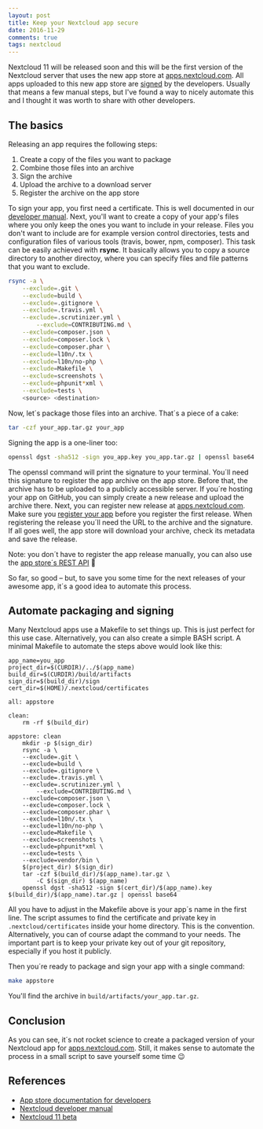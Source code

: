 ```yaml
---
layout: post
title: Keep your Nextcloud app secure
date: 2016-11-29
comments: true
tags: nextcloud
---
```


Nextcloud 11 will be released soon and this will be the first version of the Nextcloud server that uses the new app store at [apps.nextcloud.com](https://apps.nextcloud.com). All apps uploaded to this new app store are [signed](https://docs.nextcloud.com/server/11/developer_manual/app/code_signing.html) by the developers. Usually that means a few manual steps, but I've found a way to nicely automate this and I thought it was worth to share with other developers.

## The basics

Releasing an app requires the following steps:

1. Create a copy of the files you want to package
2. Combine those files into an archive
3. Sign the archive
4. Upload the archive to a download server
5. Register the archive on the app store

To sign your app, you first need a certificate. This is well documented in our [developer manual](https://docs.nextcloud.com/server/11/developer_manual/app/code_signing.html#how-to-get-your-app-signed). Next, you'll want to create a copy of your app's files where you only keep the ones you want to include in your release. Files you don't want to include are for example version control directories, tests and configuration files of various tools (travis, bower, npm, composer). This task can be easily achieved with **rsync**. It basically allows you to copy a source directory to another directoy, where you can specify files and file patterns that you want to exclude.

```bash
rsync -a \
	--exclude=.git \
	--exclude=build \
	--exclude=.gitignore \
	--exclude=.travis.yml \
	--exclude=.scrutinizer.yml \
        --exclude=CONTRIBUTING.md \
	--exclude=composer.json \
	--exclude=composer.lock \
	--exclude=composer.phar \
	--exclude=l10n/.tx \
	--exclude=l10n/no-php \
	--exclude=Makefile \
	--exclude=screenshots \
	--exclude=phpunit*xml \
	--exclude=tests \
	<source> <destination> 
```

Now, let´s package those files into an archive. That´s a piece of a cake:

```bash
tar -czf your_app.tar.gz your_app
```

Signing the app is a one-liner too:

```bash
openssl dgst -sha512 -sign you_app.key you_app.tar.gz | openssl base64
```

The openssl command will print the signature to your terminal. You´ll need this signature to register the app archive on the app store. Before that, the archive has to be uploaded to a publicly accessible server. If you´re hosting your app on GitHub, you can simply create a new release and upload the archive there.
Next, you can register new release at [apps.nextcloud.com](apps.nextcloud.com). Make sure you [register your app](https://nextcloudappstore.readthedocs.io/en/latest/developer.html#registering-an-app) before you register the first release. When registering the release you´ll need the URL to the archive and the signature. If all goes well, the app store will download your archive, check its metadata and save the release.

Note: you don´t have to register the app release manually, you can also use the [app store´s REST API](https://nextcloudappstore.readthedocs.io/en/latest/restapi.html#api-create-release) 🚀

So far, so good – but, to save you some time for the next releases of your awesome app, it´s a good idea to automate this process.

## Automate packaging and signing

Many Nextcloud apps use a Makefile to set things up. This is just perfect for this use case. Alternatively, you can also create a simple BASH script. A minimal Makefile to automate the steps above would look like this:

```Make
app_name=you_app
project_dir=$(CURDIR)/../$(app_name)
build_dir=$(CURDIR)/build/artifacts
sign_dir=$(build_dir)/sign
cert_dir=$(HOME)/.nextcloud/certificates

all: appstore

clean:
	rm -rf $(build_dir)

appstore: clean
	mkdir -p $(sign_dir)
	rsync -a \
	--exclude=.git \
	--exclude=build \
	--exclude=.gitignore \
	--exclude=.travis.yml \
	--exclude=.scrutinizer.yml \
        --exclude=CONTRIBUTING.md \
	--exclude=composer.json \
	--exclude=composer.lock \
	--exclude=composer.phar \
	--exclude=l10n/.tx \
	--exclude=l10n/no-php \
	--exclude=Makefile \
	--exclude=screenshots \
	--exclude=phpunit*xml \
	--exclude=tests \
	--exclude=vendor/bin \
	$(project_dir) $(sign_dir)
	tar -czf $(build_dir)/$(app_name).tar.gz \
		-C $(sign_dir) $(app_name)
	openssl dgst -sha512 -sign $(cert_dir)/$(app_name).key $(build_dir)/$(app_name).tar.gz | openssl base64
```

All you have to adjust in the Makefile above is your app´s name in the first line. The script assumes to find the certificate and private key in ``.nextcloud/certificates`` inside your home directory. This is the convention. Alternatively, you can of course adapt the command to your needs. The important part is to keep your private key out of your git repository, especially if you host it publicly.

Then you´re ready to package and sign your app with a single command:

```bash
make appstore
```

You'll find the archive in `build/artifacts/your_app.tar.gz`.

## Conclusion

As you can see, it´s not rocket science to create a packaged version of your Nextcloud app for [apps.nextcloud.com](https://apps.nextcloud.com). Still, it makes sense to automate the process in a small script to save yourself some time 
😉

## References
* [App store documentation for developers](https://nextcloudappstore.readthedocs.io/en/latest/developer.html)
* [Nextcloud developer manual](https://docs.nextcloud.com/server/11/developer_manual/app/code_signing.html)
* [Nextcloud 11 beta](https://nextcloud.com/blog/two-reasons-why-you-should-test-nextcloud-11-beta-this-weekend/)

